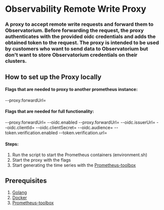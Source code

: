 # **Observability Remote Write Proxy**

### A proxy to accept remote write requests and forward them to Observatorium. Before forwarding the request, the proxy authenticates with the provided oidc credentials and adds the obtained token to the request. The proxy is intended to be used by customers who want to send data to Observatorium but don't want to store Observatorium credentials on their clusters.

## **How to set up the Proxy locally**

#### Flags that are needed to proxy to another prometheus instance:
--proxy.forwardUrl=<Prometheus remote write URL>

#### Flags that are needed for full functionality:
--proxy.forwardUrl=<Prometheus remote write URL> --oidc.enabled --proxy.forwardUrl=<Observatorium Forward URL> --oidc.issuerUrl=<OIDC Issuer URL> --oidc.clientId=<OIDC Client ID> --oidc.clientSecret=<OIDC Client Secret> --oidc.audience=<OIDC Audience> --token.verification.enabled --token.verification.url=<Token Verification URL>

#### Steps:
1. Run the script to start the Prometheus containers (environment.sh)
2. Start the proxy with the flags 
3. Start generating the time series with the [Prometheus-toolbox](https://github.com/pb82/prometheus-toolbox)

## Prerequisites

1. [Golang](https://go.dev/dl/)
2. [Docker](https://docs.docker.com/get-docker/)
3. [Prometheus-toolbox](https://github.com/pb82/prometheus-toolbox)
